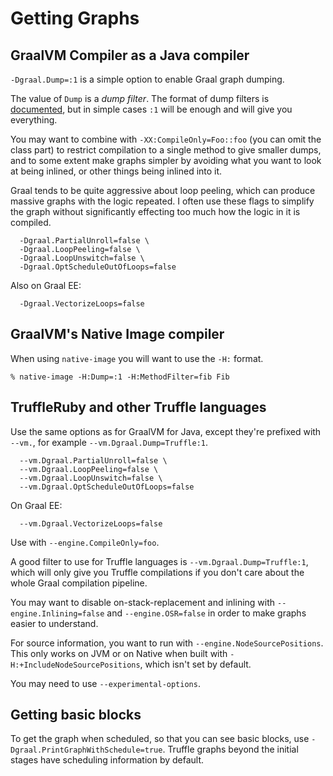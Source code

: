 # Getting Graphs

## GraalVM Compiler as a Java compiler

`-Dgraal.Dump=:1` is a simple option to enable Graal graph dumping.

The value of `Dump` is a *dump filter*. The format of dump filters is
[documented][dump-filters], but in simple cases `:1` will be enough and will
give you everything.

[dump-filters]: https://github.com/oracle/graal/blob/master/compiler/src/org.graalvm.compiler.debug/src/org/graalvm/compiler/debug/doc-files/DumpHelp.txt

You may want to combine with `-XX:CompileOnly=Foo::foo` (you can omit the class
part) to restrict  compilation to a single method to give smaller dumps, and to
some extent make graphs simpler by avoiding what you want to look at being
inlined, or other things being inlined into it.

Graal tends to be quite aggressive about loop peeling, which can produce
massive graphs with the logic repeated. I often use these flags to simplify the
graph without significantly effecting too much how the logic in it is compiled.

```
  -Dgraal.PartialUnroll=false \
  -Dgraal.LoopPeeling=false \
  -Dgraal.LoopUnswitch=false \
  -Dgraal.OptScheduleOutOfLoops=false
```

Also on Graal EE:

```
  -Dgraal.VectorizeLoops=false
```

## GraalVM's Native Image compiler

When using `native-image` you will want to use the `-H:` format.

```
% native-image -H:Dump=:1 -H:MethodFilter=fib Fib
```

## TruffleRuby and other Truffle languages

Use the same options as for GraalVM for Java, except they're prefixed with
`--vm.`, for example `--vm.Dgraal.Dump=Truffle:1`.

```
  --vm.Dgraal.PartialUnroll=false \
  --vm.Dgraal.LoopPeeling=false \
  --vm.Dgraal.LoopUnswitch=false \
  --vm.Dgraal.OptScheduleOutOfLoops=false
```

On Graal EE:

```
  --vm.Dgraal.VectorizeLoops=false
```

Use with `--engine.CompileOnly=foo`.

A good filter to use for Truffle languages is `--vm.Dgraal.Dump=Truffle:1`,
which will only give you Truffle compilations if you don't care about the
whole Graal compilation pipeline.

You may want to disable on-stack-replacement and inlining with
`--engine.Inlining=false` and `--engine.OSR=false` in order to make graphs
easier to understand.

For source information, you want to run with `--engine.NodeSourcePositions`.
This only works on JVM or on Native when built with
`-H:+IncludeNodeSourcePositions`, which isn't set by default.

You may need to use `--experimental-options`.

## Getting basic blocks

To get the graph when scheduled, so that you can see basic blocks, use
`-Dgraal.PrintGraphWithSchedule=true`. Truffle graphs beyond the initial stages
have scheduling information by default.
